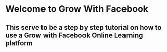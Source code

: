 # Welcome to Grow With Facebook

## This serve to be a step by step tutorial on how to use a Grow with Facebook Online Learning platform
